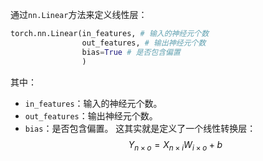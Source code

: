 通过`nn.Linear`方法来定义线性层：
```python
torch.nn.Linear(in_features, # 输入的神经元个数 
				out_features, # 输出神经元个数 
				bias=True # 是否包含偏置
				)
```
其中：
- `in_features`：输入的神经元个数。
- `out_features`：输出神经元个数。
- `bias`：是否包含偏置。
这其实就是定义了一个线性转换层：
$$
Y_{n×o}​=X_{n×i}​W_{i×o}​+b
$$